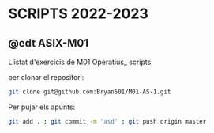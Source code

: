# SCRIPTS 2022-2023

## @edt ASIX-M01

Llistat d'exercicis de M01 Operatius_ scripts

per clonar el repositori:
```bash
git clone git@github.com:Bryan501/M01-AS-1.git
```
Per pujar els apunts:
```bash
git add . ; git commit -m "asd" ; git push origin master
```

